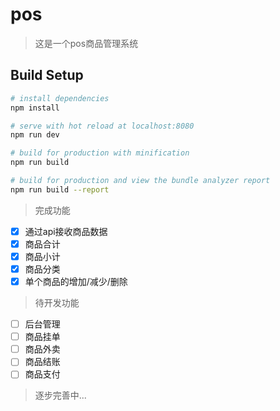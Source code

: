 # pos

> 这是一个pos商品管理系统

## Build Setup

``` bash
# install dependencies
npm install

# serve with hot reload at localhost:8080
npm run dev

# build for production with minification
npm run build

# build for production and view the bundle analyzer report
npm run build --report
```

> 完成功能
- [x] 通过api接收商品数据
- [x] 商品合计
- [x] 商品小计
- [x] 商品分类
- [x] 单个商品的增加/减少/删除

> 待开发功能
- [ ] 后台管理
- [ ] 商品挂单
- [ ] 商品外卖
- [ ] 商品结账
- [ ] 商品支付

> 逐步完善中...